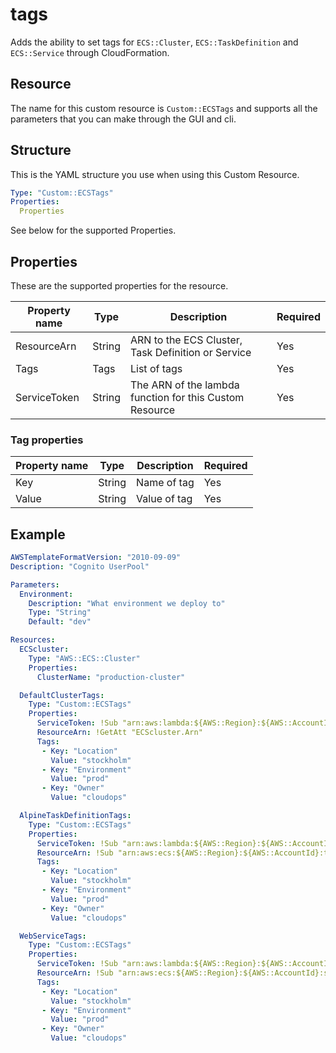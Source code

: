 # tags

Adds the ability to set tags for `ECS::Cluster`, `ECS::TaskDefinition` and `ECS::Service` through CloudFormation.

## Resource

The name for this custom resource is `Custom::ECSTags` and
supports all the parameters that you can make through the GUI and cli.

## Structure

This is the YAML structure you use when using this Custom Resource.

```yaml
Type: "Custom::ECSTags"
Properties:
  Properties
```

See below for the supported Properties.

## Properties

These are the supported properties for the resource.

| Property name | Type | Description | Required |
| - | - | - | - |
| ResourceArn | String | ARN to the ECS Cluster, Task Definition or Service | Yes |
| Tags | Tags | List of tags | Yes |
| ServiceToken | String | The ARN of the lambda function for this Custom Resource | Yes |

### Tag properties

| Property name | Type | Description | Required |
| - | - | - | - |
| Key | String | Name of tag | Yes |
| Value | String | Value of tag | Yes |

## Example

```yaml
AWSTemplateFormatVersion: "2010-09-09"
Description: "Cognito UserPool"

Parameters:
  Environment:
    Description: "What environment we deploy to"
    Type: "String"
    Default: "dev"

Resources:
  ECScluster:
    Type: "AWS::ECS::Cluster"
    Properties:
      ClusterName: "production-cluster"

  DefaultClusterTags:
    Type: "Custom::ECSTags"
    Properties:
      ServiceToken: !Sub "arn:aws:lambda:${AWS::Region}:${AWS::AccountId}:function:cognito-ecs-tags-${AWS::Region}-${Environment}"
      ResourceArn: !GetAtt "ECScluster.Arn"
      Tags:
       - Key: "Location"
         Value: "stockholm"
       - Key: "Environment"
         Value: "prod"
       - Key: "Owner"
         Value: "cloudops"

  AlpineTaskDefinitionTags:
    Type: "Custom::ECSTags"
    Properties:
      ServiceToken: !Sub "arn:aws:lambda:${AWS::Region}:${AWS::AccountId}:function:cognito-ecs-tags-${AWS::Region}-${Environment}"
      ResourceArn: !Sub "arn:aws:ecs:${AWS::Region}:${AWS::AccountId}:task-definition/alpine:1"
      Tags:
       - Key: "Location"
         Value: "stockholm"
       - Key: "Environment"
         Value: "prod"
       - Key: "Owner"
         Value: "cloudops"

  WebServiceTags:
    Type: "Custom::ECSTags"
    Properties:
      ServiceToken: !Sub "arn:aws:lambda:${AWS::Region}:${AWS::AccountId}:function:cognito-ecs-tags-${AWS::Region}-${Environment}"
      ResourceArn: !Sub "arn:aws:ecs:${AWS::Region}:${AWS::AccountId}:service/default/web"
      Tags:
       - Key: "Location"
         Value: "stockholm"
       - Key: "Environment"
         Value: "prod"
       - Key: "Owner"
         Value: "cloudops"
```
